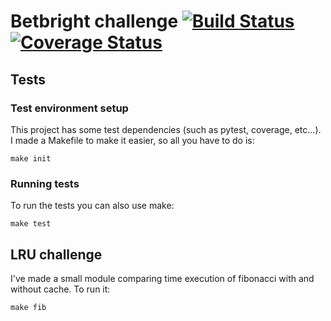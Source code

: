 # Betbright challenge [![Build Status](https://travis-ci.org/pablopalacios/betbright.svg?branch=master)](https://travis-ci.org/pablopalacios/betbright) [![Coverage Status](https://coveralls.io/repos/github/pablopalacios/betbright/badge.svg?branch=master)](https://coveralls.io/github/pablopalacios/betbright?branch=master)

## Tests

### Test environment setup

This project has some test dependencies (such as pytest, coverage,
etc...). I made a Makefile to make it easier, so all you have to do is:

    make init

### Running tests

To run the tests you can also use make:

    make test

## LRU challenge

I've made a small module comparing time execution of fibonacci with
and without cache. To run it:

    make fib
